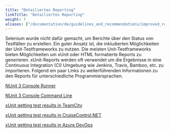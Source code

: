 ```yaml
---
title: "Detailiertes Reporting"
linkTitle: "Detailiertes Reporting"
weight: 7
aliases: ["/documentation/de/guidelines_and_recommendations/improved_reporting/"]  
---
```


Selenium wurde nicht dafür gemacht, um Berichte über den Status von Testfällen
zu erstellen. Ein guter Ansatz ist, die inkludierten Möglichkeiten der
Unit-Testframeworks zu nutzen. Die meisten Unit-Testframeworks bieten
Möglichkeiten um xUnit oder HTML formatierte Reports zu generieren.
xUnit-Reports werden oft verwendet um die Ergebnisse in eine 
Continuous Integration (CI) Umgebung wie Jenkins, Travis, Bamboo, etc. 
zu importieren.
Folgend ein paar Links zu weiterführenden Informationen zu den 
Reports für unterschiedliche Programmiersprachen.

<!-- TODO: Add links.-->
[NUnit 3 Console Runner](//github.com/nunit/docs/wiki/Console-Runner)

[NUnit 3 Console Command Line](//github.com/nunit/docs/wiki/Console-Command-Line)

[xUnit getting test results in TeamCity](//xunit.net/docs/getting-test-results-in-teamcity)

[xUnit getting test results in CruiseControl.NET](//xunit.net/docs/getting-test-results-in-ccnet)

[xUnit getting test results in Azure DevOps](//xunit.net/docs/getting-test-results-in-azure-devops)
